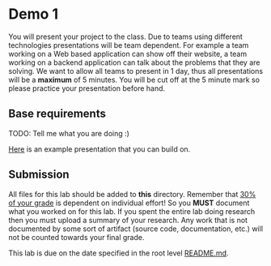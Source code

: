 # Demo 1

You will present your project to the class. Due to teams using different technologies presentations will be team dependent. For example a team working on a Web based application can show off their website, a team working on a backend application can talk about the problems that they are solving. We want to allow all teams to present in 1 day, thus all presentations will be a **maximum** of 5 minutes. You will be cut off at the 5 minute mark so please practice your presentation before hand.

## Base requirements

  TODO: Tell me what you are doing :)

[Here](../../docs/demo-slide-deck.pptx) is an example presentation that you can build on.

## Submission

All files for this lab should be added to **this** directory. Remember that [30% of your grade](../../docs/syllabus.md#grading) is dependent on individual effort! So you **MUST** document what you worked on for this lab. If you spent the entire lab doing research then you must upload a summary of your research. Any work that is not documented by some sort of artifact (source code, documentation, etc.) will not be counted towards your final grade.

This lab is due on the date specified in the root level [README.md](../../README.md).
